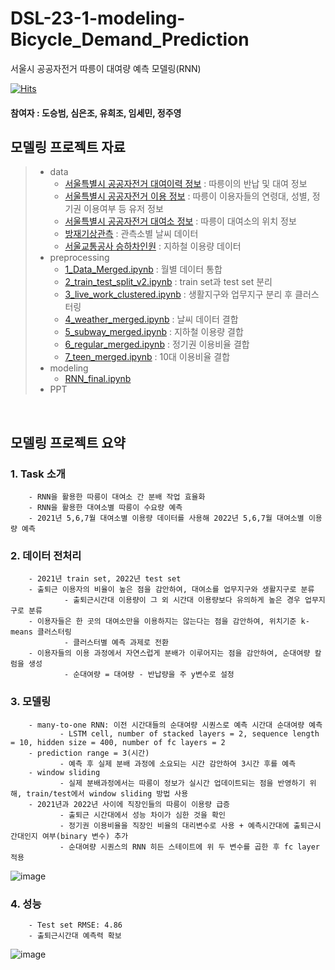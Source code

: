 # DSL-23-1-modeling-Bicycle_Demand_Prediction
서울시 공공자전거 따릉이 대여량 예측 모델링(RNN)

[![Hits](https://hits.seeyoufarm.com/api/count/incr/badge.svg?url=https%3A%2F%2Fgithub.com%2FDataScience-Lab-Yonsei%2F9th_EDA%2F1%25E1%2584%258C%25E1%2585%25A9&count_bg=%2379C83D&title_bg=%23555555&icon=&icon_color=%23E7E7E7&title=hits&edge_flat=false)](https://hits.seeyoufarm.com)



#### 참여자 : 도승범, 심은조, 유희조, 임세민, 정주영
## 모델링 프로젝트 자료
> * data
>   * [서울특별시 공공자전거 대여이력 정보](http://data.seoul.go.kr/dataList/OA-15182/F/1/datasetView.do#) : 따릉이의 반납 및 대여 정보
>   * [서울특별시 공공자전거 이용 정보](http://data.seoul.go.kr/dataList/OA-15245/F/1/datasetView.do) : 따릉이 이용자들의 연령대, 성별, 정기권 이용여부 등 유저 정보
>   * [서울특별시 공공자전거 대여소 정보](http://data.seoul.go.kr/dataList/OA-13252/F/1/datasetView.do) : 따릉이 대여소의 위치 정보
>   * [방재기상관측](https://data.kma.go.kr/data/grnd/selectAwsRltmList.do?pgmNo=56) : 관측소별 날씨 데이터
>   * [서울교통공사 승하차인원](https://www.data.go.kr/data/15099330/fileData.do) : 지하철 이용량 데이터
> * preprocessing
>   * [1_Data_Merged.ipynb](https://github.com/SeungbeomDo/DSL-23-1-modeling-Bicycle_Demand_Prediction/blob/main/preprocessing/1_Data_Merged.ipynb) : 월별 데이터 통합
>   * [2_train_test_split_v2.ipynb](https://github.com/SeungbeomDo/DSL-23-1-modeling-Bicycle_Demand_Prediction/blob/main/preprocessing/2_train_test_split_v2.ipynb) : train set과 test set 분리
>   * [3_live_work_clustered.ipynb](https://github.com/SeungbeomDo/DSL-23-1-modeling-Bicycle_Demand_Prediction/blob/main/preprocessing/3_live_work_clustered.ipynb) : 생활지구와 업무지구 분리 후 클러스터링
>   * [4_weather_merged.ipynb](https://github.com/SeungbeomDo/DSL-23-1-modeling-Bicycle_Demand_Prediction/blob/main/preprocessing/4_weather_merged.ipynb) : 날씨 데이터 결합
>   * [5_subway_merged.ipynb](https://github.com/SeungbeomDo/DSL-23-1-modeling-Bicycle_Demand_Prediction/blob/main/preprocessing/5_subway_merged.ipynb) : 지하철 이용량 결합
>   * [6_regular_merged.ipynb](https://github.com/SeungbeomDo/DSL-23-1-modeling-Bicycle_Demand_Prediction/blob/main/preprocessing/6_regular_merged.ipynb) : 정기권 이용비율 결합
>   * [7_teen_merged.ipynb](https://github.com/SeungbeomDo/DSL-23-1-modeling-Bicycle_Demand_Prediction/blob/main/preprocessing/7_teen_merged.ipynb) : 10대 이용비율 결합
> * modeling
>   * [RNN_final.ipynb](https://github.com/SeungbeomDo/DSL-23-1-modeling-Bicycle_Demand_Prediction/blob/main/modeling/RNN_final.ipynb)
> * PPT

<br>


## 모델링 프로젝트 요약

### 1. Task 소개 
        - RNN을 활용한 따릉이 대여소 간 분배 작업 효율화 
        - RNN을 활용한 대여소별 따릉이 수요량 예측
        - 2021년 5,6,7월 대여소별 이용량 데이터를 사용해 2022년 5,6,7월 대여소별 이용량 예측 
   
### 2. 데이터 전처리 <br>
        - 2021년 train set, 2022년 test set 
        - 출퇴근 이용자의 비율이 높은 점을 감안하여, 대여소를 업무지구와 생활지구로 분류 
                - 출퇴근시간대 이용량이 그 외 시간대 이용량보다 유의하게 높은 경우 업무지구로 분류 
        - 이용자들은 한 곳의 대여소만을 이용하지는 않는다는 점을 감안하여, 위치기준 k-means 클러스터링 
                - 클러스터별 예측 과제로 전환 
        - 이용자들의 이용 과정에서 자연스럽게 분배가 이루어지는 점을 감안하여, 순대여량 칼럼을 생성
                - 순대여량 = 대여량 - 반납량을 주 y변수로 설정
 
### 3. 모델링
    
        - many-to-one RNN: 이전 시간대들의 순대여량 시퀀스로 예측 시간대 순대여량 예측
               - LSTM cell, number of stacked layers = 2, sequence length = 10, hidden size = 400, number of fc layers = 2
        - prediction range = 3(시간)
               - 예측 후 실제 분배 과정에 소요되는 시간 감안하여 3시간 후를 예측
        - window sliding
               - 실제 분배과정에서는 따릉이 정보가 실시간 업데이트되는 점을 반영하기 위해, train/test에서 window sliding 방법 사용
        - 2021년과 2022년 사이에 직장인들의 따릉이 이용량 급증
               - 출퇴근 시간대에서 성능 차이가 심한 것을 확인
               - 정기권 이용비율을 직장인 비율의 대리변수로 사용 + 예측시간대에 출퇴근시간대인지 여부(binary 변수) 추가
               - 순대여량 시퀀스의 RNN 히든 스테이트에 위 두 변수를 곱한 후 fc layer 적용
![image](https://user-images.githubusercontent.com/108214382/230713472-278062f7-1882-487d-ac39-b7fead3910c9.png)

    
### 4. 성능

        - Test set RMSE: 4.86
        - 출퇴근시간대 예측력 확보

![image](https://user-images.githubusercontent.com/108214382/230713303-ed2102eb-a347-4da9-ad10-d0e660caff7e.png)


    
<br>

